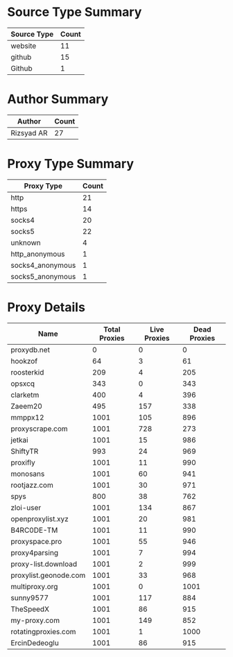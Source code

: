 # Source Type Summary

| Source Type | Count |
|-------------|-------|
| website | 11 |
| github | 15 |
| Github | 1 |


# Author Summary

| Author | Count |
|--------|-------|
| Rizsyad AR | 27 |


# Proxy Type Summary

| Proxy Type | Count |
|------------|-------|
| http | 21 |
| https | 14 |
| socks4 | 20 |
| socks5 | 22 |
| unknown | 4 |
| http_anonymous | 1 |
| socks4_anonymous | 1 |
| socks5_anonymous | 1 |


# Proxy Details

| Name | Total Proxies | Live Proxies | Dead Proxies |
|------|---------------|--------------|---------------|
| proxydb.net | 0 | 0 | 0 |
| hookzof | 64 | 3 | 61 |
| roosterkid | 209 | 4 | 205 |
| opsxcq | 343 | 0 | 343 |
| clarketm | 400 | 4 | 396 |
| Zaeem20 | 495 | 157 | 338 |
| mmppx12 | 1001 | 105 | 896 |
| proxyscrape.com | 1001 | 728 | 273 |
| jetkai | 1001 | 15 | 986 |
| ShiftyTR | 993 | 24 | 969 |
| proxifly | 1001 | 11 | 990 |
| monosans | 1001 | 60 | 941 |
| rootjazz.com | 1001 | 30 | 971 |
| spys | 800 | 38 | 762 |
| zloi-user | 1001 | 134 | 867 |
| openproxylist.xyz | 1001 | 20 | 981 |
| B4RC0DE-TM | 1001 | 11 | 990 |
| proxyspace.pro | 1001 | 55 | 946 |
| proxy4parsing | 1001 | 7 | 994 |
| proxy-list.download | 1001 | 2 | 999 |
| proxylist.geonode.com | 1001 | 33 | 968 |
| multiproxy.org | 1001 | 0 | 1001 |
| sunny9577 | 1001 | 117 | 884 |
| TheSpeedX | 1001 | 86 | 915 |
| my-proxy.com | 1001 | 149 | 852 |
| rotatingproxies.com | 1001 | 1 | 1000 |
| ErcinDedeoglu | 1001 | 86 | 915 |
